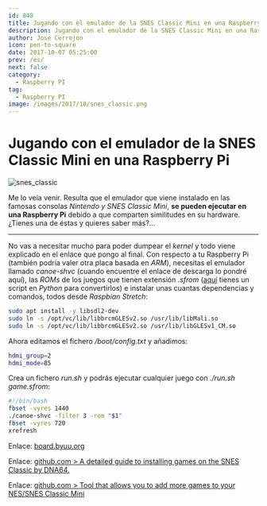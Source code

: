 ```yaml
---
id: 840
title: Jugando con el emulador de la SNES Classic Mini en una Raspberry Pi
description: Jugando con el emulador de la SNES Classic Mini en una Raspberry Pi
author: Jose Cerrejon
icon: pen-to-square
date: 2017-10-07 05:25:00
prev: /es/
next: false
category:
  - Raspberry PI
tag:
  - Raspberry PI
image: /images/2017/10/snes_classic.png
---
```


# Jugando con el emulador de la SNES Classic Mini en una Raspberry Pi

![snes_classic](/images/2017/10/snes_classic.png)

Me lo veía venir. Resulta que el emulador que viene instalado en las famosas consolas *Nintendo y SNES Classic Mini*, **se pueden ejecutar en una Raspberry Pi** debido a que comparten similitudes en su hardware. ¿Tienes una de éstas y quieres saber más?...

- - -
No vas a necesitar mucho para poder dumpear el *kernel* y todo viene explicado en el enlace que pongo al final. Con respecto a tu Raspberry Pi (también podría valer otra placa basada en *ARM*), necesitas el emulador llamado *canoe-shvc* (cuando encuentre el enlace de descarga lo pondré aquí), las *ROMs* de los juegos que tienen extensión *.sfrom* ([aquí](https://gist.github.com/anpage/4834433944a2875ee6d4cbb5786c6bf7) tienes un script en *Python* para convertirlos) e instalar unas cuantas dependencias y comandos, todos desde *Raspbian Stretch*:

```bash
sudo apt install -y libsdl2-dev
sudo ln -s /opt/vc/lib/libbrcmGLESv2.so /usr/lib/libMali.so
sudo ln -s /opt/vc/lib/libbrcmGLESv2.so /usr/lib/libGLESv1_CM.so
```

Ahora editamos el fichero */boot/config.txt* y añadimos:

```bash
hdmi_group=2
hdmi_mode=85
```

Crea un fichero *run.sh* y podrás ejecutar cualquier juego con *./run.sh game.sfrom*:

```bash
#!/bin/bash
fbset -vyres 1440
./canoe-shvc -filter 3 -rom "$1"
fbset -vyres 720
xrefresh
```

Enlace: [board.byuu.org](https://board.byuu.org/viewtopic.php?f=16&t=1823)

Enlace: [github.com > A detailed guide to installing games on the SNES Classic by DNA64.](https://github.com/DNA64/SuperHakchi/)

Enlace: [github.com > Tool that allows you to add more games to your NES/SNES Classic Mini](https://github.com/ClusterM/hakchi2)